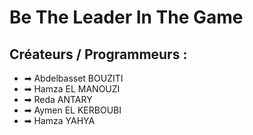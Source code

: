 <body>
    <h1>Be The Leader In The Game</h1>
    <h2>Créateurs / Programmeurs :</h2>
    <ul>
        <li>➡ Abdelbasset BOUZITI</li>
        <li>➡ Hamza EL MANOUZI</li>
        <li>➡ Reda ANTARY</li>
        <li>➡ Aymen EL KERBOUBI</li>
        <li>➡ Hamza YAHYA</li>
    </ul>
</body>
</html>
